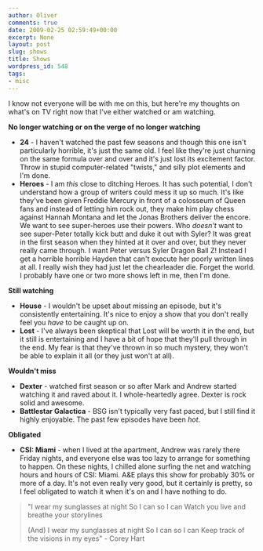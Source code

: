 ```yaml
---
author: Oliver
comments: true
date: 2009-02-25 02:59:49+00:00
excerpt: None
layout: post
slug: shows
title: Shows
wordpress_id: 548
tags:
- misc
---
```


I know not everyone will be with me on this, but here're my thoughts on what's on TV right now that I've either watched or am watching.

<strong>No longer watching or on the verge of no longer watching</strong>
<ul>
<li><strong>24</strong> - I haven't watched the past few seasons and though this one isn't particularly horrible, it's just the same old.  I feel like they're just churning on the same formula over and over and it's just lost its excitement factor.  Throw in stupid computer-related "twists," and silly plot elements and I'm done.</li>
<li><strong>Heroes</strong> - I am <em>this</em> close to ditching Heroes.  It has such potential, I don't understand how a group of writers could mess it up so much.  It's like they've been given Freddie Mercury in front of a colosseum of Queen fans and instead of letting him rock out, they make him play chess against Hannah Montana and let the Jonas Brothers deliver the encore.  We want to see super-heroes use their powers.  Who <em>doesn't</em> want to see super-Peter totally kick butt and duke it out with Syler?  It was great in the first season when they hinted at it over and over, but they never really came through.  I want Peter versus Syler Dragon Ball Z!  Instead I get a horrible horrible Hayden that can't execute her poorly written lines at all.  I really wish they had just let the chearleader die.  Forget the world.  I probably have one or two more shows left in me, then I'm done.</li>
</ul>

<strong>Still watching</strong>
<ul>
<li><strong>House</strong> - I wouldn't be upset about missing an episode, but it's consistently entertaining.  It's nice to enjoy a show that you don't really feel you <em>have</em> to be caught up on.</li>
<li><strong>Lost</strong> - I've always been skeptical that Lost will be worth it in the end, but it still is entertaining and I have a bit of hope that they'll pull through in the end.  My fear is that they've thrown in so much mystery, they won't be able to explain it all (or they just won't at all).</li>
</ul>

<strong>Wouldn't miss</strong>
<ul>
<li><strong>Dexter</strong> - watched first season or so after Mark and Andrew started watching it and raved about it.  I whole-heartedly agree.  Dexter is rock solid and awesome.</li>
<li><strong>Battlestar Galactica</strong> - BSG isn't typically very fast paced, but I still find it highly enjoyable.  The past few episodes have been <em>hot</em>.</li>
</ul>

<strong>Obligated</strong>
<ul>
<li><strong>CSI: Miami</strong> - when I lived at the apartment, Andrew was rarely there Friday nights, and everyone else was too lazy to arrange for something to happen.  On these nights, I chilled alone surfing the net and watching hours and hours of CSI: Miami.  A&E plays this show for probably 30% or more of a day.  It's not even really very good, but it certainly is pretty, so I feel obligated to watch it when it's on and I have nothing to do.</li>
</ul>

<blockquote class="lyrics">"I wear my sunglasses at night
So I can so I can
Watch you live and breathe your storylines

(And) I wear my sunglasses at night
So I can so I can
Keep track of the visions in my eyes" - Corey Hart</blockquote>